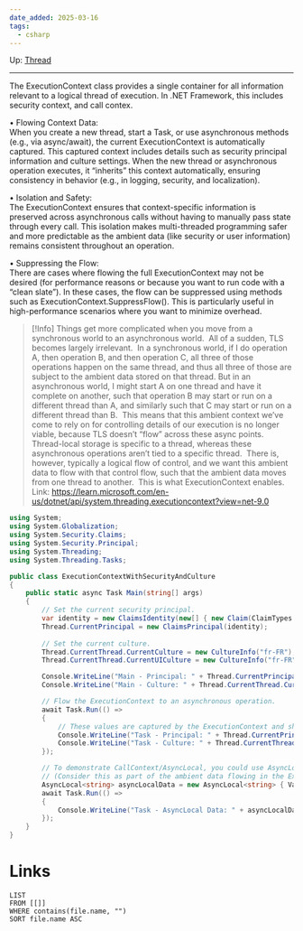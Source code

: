 ```yaml
---
date_added: 2025-03-16
tags:
  - csharp
---
```

Up: [Thread](Thread.md)
___
 The ExecutionContext class provides a single container for all information relevant to a logical thread of execution. In .NET Framework, this includes security context, and call contex.

• Flowing Context Data:  
When you create a new thread, start a Task, or use asynchronous methods (e.g., via async/await), the current ExecutionContext is automatically captured. This captured context includes details such as security principal information and culture settings. When the new thread or asynchronous operation executes, it “inherits” this context automatically, ensuring consistency in behavior (e.g., in logging, security, and localization).

• Isolation and Safety:  
The ExecutionContext ensures that context-specific information is preserved across asynchronous calls without having to manually pass state through every call. This isolation makes multi-threaded programming safer and more predictable as the ambient data (like security or user information) remains consistent throughout an operation.

• Suppressing the Flow:  
There are cases where flowing the full ExecutionContext may not be desired (for performance reasons or because you want to run code with a “clean slate”). In these cases, the flow can be suppressed using methods such as ExecutionContext.SuppressFlow(). This is particularly useful in high-performance scenarios where you want to minimize overhead.

>[!Info]
> Things get more complicated when you move from a synchronous world to an asynchronous world.  All of a sudden, TLS becomes largely irrelevant.  In a synchronous world, if I do operation A, then operation B, and then operation C, all three of those operations happen on the same thread, and thus all three of those are subject to the ambient data stored on that thread. But in an asynchronous world, I might start A on one thread and have it complete on another, such that operation B may start or run on a different thread than A, and similarly such that C may start or run on a different thread than B.  This means that this ambient context we’ve come to rely on for controlling details of our execution is no longer viable, because TLS doesn’t “flow” across these async points.  Thread-local storage is specific to a thread, whereas these asynchronous operations aren’t tied to a specific thread.  There is, however, typically a logical flow of control, and we want this ambient data to flow with that control flow, such that the ambient data moves from one thread to another.  This is what ExecutionContext enables.
> Link: https://learn.microsoft.com/en-us/dotnet/api/system.threading.executioncontext?view=net-9.0

```cs
using System;
using System.Globalization;
using System.Security.Claims;
using System.Security.Principal;
using System.Threading;
using System.Threading.Tasks;

public class ExecutionContextWithSecurityAndCulture
{
    public static async Task Main(string[] args)
    {
        // Set the current security principal.
        var identity = new ClaimsIdentity(new[] { new Claim(ClaimTypes.Name, "Alice") });
        Thread.CurrentPrincipal = new ClaimsPrincipal(identity);
        
        // Set the current culture.
        Thread.CurrentThread.CurrentCulture = new CultureInfo("fr-FR");
        Thread.CurrentThread.CurrentUICulture = new CultureInfo("fr-FR");

        Console.WriteLine("Main - Principal: " + Thread.CurrentPrincipal.Identity?.Name);
        Console.WriteLine("Main - Culture: " + Thread.CurrentThread.CurrentCulture.DisplayName);

        // Flow the ExecutionContext to an asynchronous operation.
        await Task.Run(() =>
        {
            // These values are captured by the ExecutionContext and should flow automatically.
            Console.WriteLine("Task - Principal: " + Thread.CurrentPrincipal.Identity?.Name);
            Console.WriteLine("Task - Culture: " + Thread.CurrentThread.CurrentCulture.DisplayName);
        });

        // To demonstrate CallContext/AsyncLocal, you could use AsyncLocal:
        // (Consider this as part of the ambient data flowing in the ExecutionContext.)
        AsyncLocal<string> asyncLocalData = new AsyncLocal<string> { Value = "Ambient Data" };
        await Task.Run(() =>
        {
            Console.WriteLine("Task - AsyncLocal Data: " + asyncLocalData.Value);
        });
    }
}
```
# Links
```dataview
LIST
FROM [[]]
WHERE contains(file.name, "")
SORT file.name ASC
```
